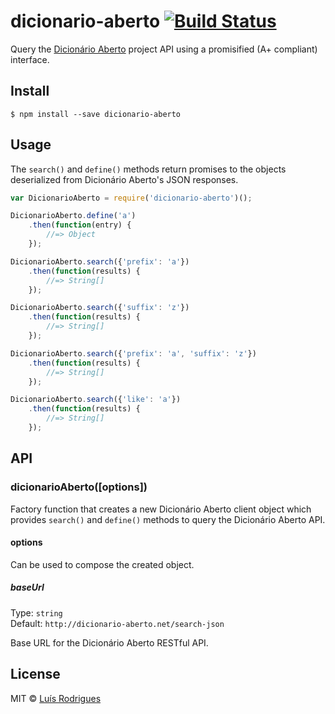 # dicionario-aberto [![Build Status](https://travis-ci.org/goblindegook/node-dicionario-aberto.svg?branch=master)](https://travis-ci.org/goblindegook/node-dicionario-aberto)

Query the [Dicionário Aberto](http://dicionario-aberto.net) project API using a promisified (A+ compliant) interface.

## Install

```
$ npm install --save dicionario-aberto
```


## Usage

The `search()` and `define()` methods return promises to the objects deserialized from Dicionário Aberto's JSON responses.

```js
var DicionarioAberto = require('dicionario-aberto')();

DicionarioAberto.define('a')
	.then(function(entry) {
		//=> Object
	});

DicionarioAberto.search({'prefix': 'a'})
	.then(function(results) {
		//=> String[]
	});

DicionarioAberto.search({'suffix': 'z'})
	.then(function(results) {
		//=> String[]
	});

DicionarioAberto.search({'prefix': 'a', 'suffix': 'z'})
	.then(function(results) {
		//=> String[]
	});

DicionarioAberto.search({'like': 'a'})
	.then(function(results) {
		//=> String[]
	});
```

## API

### dicionarioAberto([options])

Factory function that creates a new Dicionário Aberto client object which provides `search()` and `define()` methods to query the Dicionário Aberto API.

#### options

Can be used to compose the created object.

##### baseUrl

Type: `string`  
Default: `http://dicionario-aberto.net/search-json`

Base URL for the Dicionário Aberto RESTful API.

## License

MIT © [Luís Rodrigues](https://github.com/goblindegook)
